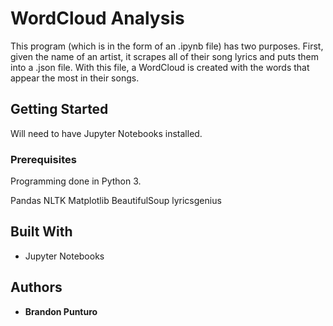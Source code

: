 # WordCloud Analysis



This program (which is in the form of an .ipynb file) has two purposes. First, given the name of an artist, it scrapes all of their song lyrics and puts them into a .json file. With this file, a WordCloud is created with the words that appear the most in their songs.

## Getting Started

Will need to have Jupyter Notebooks installed.

### Prerequisites

Programming done in Python 3.

Pandas
NLTK
Matplotlib
BeautifulSoup
lyricsgenius

## Built With

* Jupyter Notebooks


## Authors

* **Brandon Punturo** 





